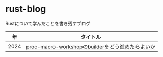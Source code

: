 # rust-blog
Rustについて学んだことを書き残すブログ

| 年 | タイトル |
|-|-|
| 2024 | [proc-macro-workshopのbuilderをどう進めたらよいか](./posts/how-to-do-proc-macro-workshop-builder.md) |
